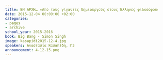 ```yaml
---
title: ΕΝ ΑΡΧΗ… «Από τους γίγαντες δημιουργούς στους Έλληνες φιλοσόφους»
date: 2015-12-04 00:00:00 +02:00
categories:
- pages
- archive
school_year: 2015-2016
book: Big Bang - Simon Singh
image: kasapidi2015-12-4.jpg
speakers: Αναστασία Κασαπίδη, Γ3
announcement: 4-12-15.png
---
```


